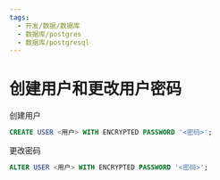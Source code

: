 ```yaml
---
tags:
  - 开发/数据/数据库
  - 数据库/postgres
  - 数据库/postgresql
---
```


# 创建用户和更改用户密码

创建用户

```sql
CREATE USER <用户> WITH ENCRYPTED PASSWORD '<密码>';
```

更改密码

```sql
ALTER USER <用户> WITH ENCRYPTED PASSWORD '<密码>';
```
